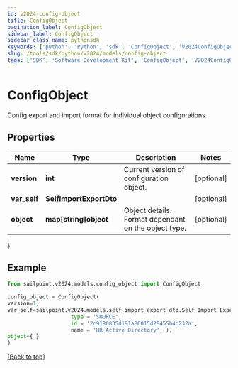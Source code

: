 ```yaml
---
id: v2024-config-object
title: ConfigObject
pagination_label: ConfigObject
sidebar_label: ConfigObject
sidebar_class_name: pythonsdk
keywords: ['python', 'Python', 'sdk', 'ConfigObject', 'V2024ConfigObject'] 
slug: /tools/sdk/python/v2024/models/config-object
tags: ['SDK', 'Software Development Kit', 'ConfigObject', 'V2024ConfigObject']
---
```


# ConfigObject

Config export and import format for individual object configurations.

## Properties

Name | Type | Description | Notes
------------ | ------------- | ------------- | -------------
**version** | **int** | Current version of configuration object. | [optional] 
**var_self** | [**SelfImportExportDto**](self-import-export-dto) |  | [optional] 
**object** | **map[string]object** | Object details. Format dependant on the object type. | [optional] 
}

## Example

```python
from sailpoint.v2024.models.config_object import ConfigObject

config_object = ConfigObject(
version=1,
var_self=sailpoint.v2024.models.self_import_export_dto.Self Import Export Dto(
                    type = 'SOURCE', 
                    id = '2c9180835d191a86015d28455b4b232a', 
                    name = 'HR Active Directory', ),
object={ }
)

```
[[Back to top]](#) 

